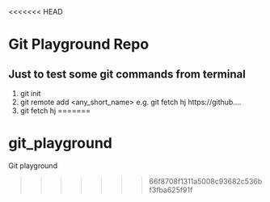 <<<<<<< HEAD
# Git Playground Repo

## Just to test some git commands from terminal
1. git init
2. git remote add <any_short_name> <url> e.g. git fetch hj https://github....
3. git fetch hj
=======
# git_playground
Git playground
>>>>>>> 66f8708f1311a5008c93682c536bf3fba625f91f
